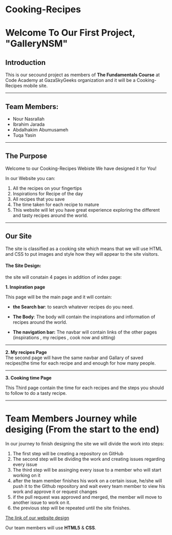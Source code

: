# Cooking-Recipes
# Welcome To Our First Project, "GalleryNSM"
## Introduction
This is our secound project as members of **The Fundamentals Course** at Code Academy at GazaSkyGeeks organization and it will be a Cooking-Recipes mobile site.

---


## Team Members:
- Nour Nasrallah
- Ibrahim Jarada
- Abdalhakim Abumusameh
- Tuqa Yasin


---

## The Purpose
Welcome to our Cooking-Recipes Webiste
We have designed it for You!

In our Website you can:
1. All the recipes on your fingertips
2. Inspirations for Recipe of the day
3. All recipes that you save
4. The time taken for each recipe to mature 
5. This website will let you have great experience exploring the different and tasty recipes around the world.



---


##   Our Site

The site is classified as a cooking site which means that we will use HTML and CSS to put images and style how they will appear to the site visitors.

#### **The Site Design:**

the site will conatain 4 pages in addition of index page:

**1. Inspiration page**

  This page will be the main page and it will contain:
  * **the Search bar**:
   to search whatever recipes do you need.
  * **The Body**:
   The body will contain the inspirations and information of recipes around the world.
   
 * **The navigation bar:**
  The navbar will contain links of the other pages (inspirations , my recipes , cook now and sitting)
  

---



**2. My recipes Page**   
The second page will have the same navbar and Gallary of saved recipes(the time for each recipe and and enough for how many people.


---


**3. Cooking time Page**

This Third page contain the time for each recipes and the steps you should to follow to do a tasty recipe.


---


# Team Members Journey while desiging (From the start to the end)

In our journey to finish designing the site we will divide the work into steps:

1. The first step will be creating a repository on GitHub
2. The second step will be dividing the work and creating issues regarding every issue
3. The third step will be assinging every issue to a member who will start working on it 
4. after the team member finishes his work on a certain issue, he/she will push it to the Github repository and wait every team member to view his work and approve it or request changes
5. if the pull request was approved and merged, the member will move to another issue to work on it.
6. the previous step will be repeated until the site finishes.

 
[The link of our website design](https://www.figma.com/file/RXoG7k1HEe4yayZSr4ASxb/Cooking-Recipes?node-id=32%3A192)


Our team members will use **HTML5** & **CSS**.

